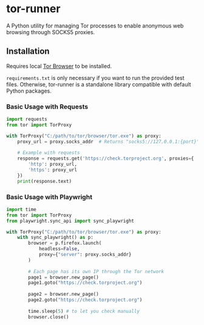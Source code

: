 # tor-runner

A Python utility for managing Tor processes to enable anonymous web browsing through SOCKS5 proxies.

## Installation

Requires local [Tor Browser](https://www.torproject.org/download/) to be installed.

`requirements.txt` is only necessary if you want to run the provided test files. Otherwise, tor-runner is a standalone library compatible with default Python packages.

### Basic Usage with Requests
```python
import requests
from tor import TorProxy

with TorProxy("C:/path/to/tor/browser/tor.exe") as proxy:
    proxy_url = proxy.socks_addr  # Returns "socks5://127.0.0.1:{port}"
    
    # Example with requests
    response = requests.get('https://check.torproject.org', proxies={
        'http': proxy_url,
        'https': proxy_url
    })
    print(response.text)
```

### Basic Usage with Playwright

```python
import time
from tor import TorProxy
from playwright.sync_api import sync_playwright

with TorProxy("C:/path/to/tor/browser/tor.exe") as proxy:
    with sync_playwright() as p:
        browser = p.firefox.launch(
            headless=False,
            proxy={"server": proxy.socks_addr}
        )
        
        # Each page has its own IP through the Tor network
        page1 = browser.new_page()
        page1.goto("https://check.torproject.org")
        
        page2 = browser.new_page()
        page2.goto("https://check.torproject.org")
        
        time.sleep(5) # to let you check manually
        browser.close()
```
